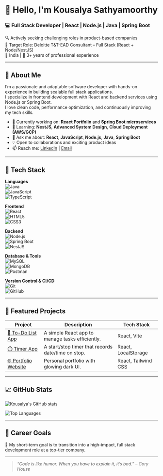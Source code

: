 # 👋 Hello, I'm Kousalya Sathyamoorthy

### 💻 Full Stack Developer | React | Node.js | Java | Spring Boot  
🔍 Actively seeking challenging roles in product-based companies  
🎯 Target Role: Deloitte T&T-EAD Consultant – Full Stack (React + Node/NestJS)  
📍 India | 💼 3+ years of professional experience  

---

## 🧠 About Me

I’m a passionate and adaptable software developer with hands-on experience in building scalable full stack applications.  
I specialize in frontend development with React and backend services using Node.js or Spring Boot.  
I love clean code, performance optimization, and continuously improving my tech skills.

- 🔭 Currently working on: **React Portfolio** and **Spring Boot microservices**
- 🌱 Learning: **NestJS**, **Advanced System Design**, **Cloud Deployment (AWS/GCP)**
- 💬 Ask me about: **React**, **JavaScript**, **Node.js**, **Java**, **Spring Boot**
- 💡 Open to collaborations and exciting product ideas
- 📫 Reach me: [LinkedIn](https://www.linkedin.com/in/your-link) | [Email](mailto:your-email@example.com)

---

## 🚀 Tech Stack

**Languages**  
![Java](https://img.shields.io/badge/Java-007396?style=flat&logo=java)  
![JavaScript](https://img.shields.io/badge/JavaScript-F7DF1E?style=flat&logo=javascript)  
![TypeScript](https://img.shields.io/badge/TypeScript-3178C6?style=flat&logo=typescript)

**Frontend**  
![React](https://img.shields.io/badge/React-61DAFB?style=flat&logo=react)  
![HTML5](https://img.shields.io/badge/HTML5-E34F26?style=flat&logo=html5)  
![CSS3](https://img.shields.io/badge/CSS3-1572B6?style=flat&logo=css3)

**Backend**  
![Node.js](https://img.shields.io/badge/Node.js-339933?style=flat&logo=node.js)  
![Spring Boot](https://img.shields.io/badge/SpringBoot-6DB33F?style=flat&logo=spring-boot)  
![NestJS](https://img.shields.io/badge/NestJS-E0234E?style=flat&logo=nestjs)

**Database & Tools**  
![MySQL](https://img.shields.io/badge/MySQL-4479A1?style=flat&logo=mysql)  
![MongoDB](https://img.shields.io/badge/MongoDB-47A248?style=flat&logo=mongodb)  
![Postman](https://img.shields.io/badge/Postman-FF6C37?style=flat&logo=postman)

**Version Control & CI/CD**  
![Git](https://img.shields.io/badge/Git-F05032?style=flat&logo=git)  
![GitHub](https://img.shields.io/badge/GitHub-181717?style=flat&logo=github)

---

## 📂 Featured Projects

| Project | Description | Tech Stack |
|--------|-------------|------------|
| [📝 To-Do List App](https://github.com/kousalya-dev/todo-list-app) | A simple React app to manage tasks efficiently. | React, Vite |
| [⏱️ Timer App](https://github.com/kousalya-dev/timer-app) | A start/stop timer that records date/time on stop. | React, LocalStorage |
| [🌐 Portfolio Website](https://github.com/kousalya-dev/portfolio) | Personal portfolio with glowing dark UI. | React, Tailwind CSS |

---

## 📈 GitHub Stats

![Kousalya's GitHub stats](https://github-readme-stats.vercel.app/api?username=kousalya-dev&show_icons=true&theme=radical)

![Top Languages](https://github-readme-stats.vercel.app/api/top-langs/?username=kousalya-dev&layout=compact&theme=radical)

---

## 💼 Career Goals

🎯 My short-term goal is to transition into a high-impact, full stack development role at a top-tier company.

---

> *“Code is like humor. When you have to explain it, it’s bad.” – Cory House*

